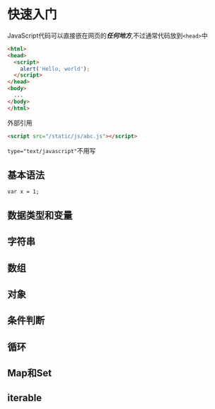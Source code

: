 # 快速入门
JavaScript代码可以直接嵌在网页的***任何地方***,不过通常代码放到`<head>`中

```html
<html>
<head>
  <script>
    alert('Hello, world');
  </script>
</head>
<body>
  ...
</body>
</html>
```

外部引用
```html
<script src="/static/js/abc.js"></script>
```

`type="text/javascript"`不用写

## 基本语法
`var x = 1;`
## 数据类型和变量
## 字符串
## 数组
## 对象
## 条件判断
## 循环
## Map和Set
## iterable